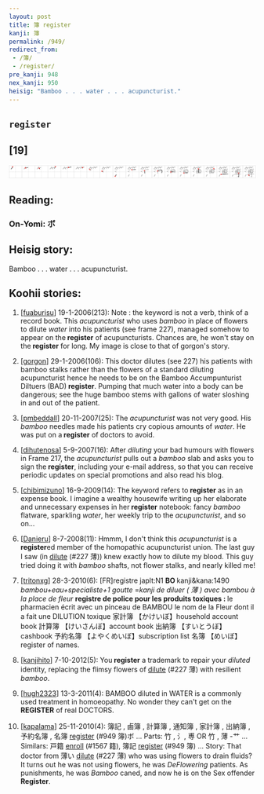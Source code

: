 ```yaml
---
layout: post
title: 簿 register
kanji: 簿
permalink: /949/
redirect_from:
 - /簿/
 - /register/
pre_kanji: 948
nex_kanji: 950
heisig: "Bamboo . . . water . . . acupuncturist."
---
```


## `register`

## [19]

<div class="stroke"><img src="../images/E7B0BF.png" /></div>

## Reading:

### On-Yomi: ボ

## Heisig story:

Bamboo . . . water . . . acupuncturist.

## Koohii stories:

1) [<a href="http://kanji.koohii.com/profile/fuaburisu">fuaburisu</a>] 19-1-2006(213): Note : the keyword is not a verb, think of a record book. This <em>acupuncturist</em> who uses <em>bamboo</em> in place of flowers to dilute <em>water</em> into his patients (see frame 227), managed somehow to appear on the<strong> register</strong> of acupuncturists. Chances are, he won&#039;t stay on the<strong> register</strong> for long. My image is close to that of gorgon&#039;s story.

2) [<a href="http://kanji.koohii.com/profile/gorgon">gorgon</a>] 29-1-2006(106): This doctor dilutes (see 227) his patients with bamboo stalks rather than the flowers of a standard diluting acupuncturist hence he needs to be on the Bamboo Accumpunturist Diltuers (BAD)<strong> register</strong>. Pumping that much water into a body can be dangerous; see the huge bamboo stems with gallons of water sloshing in and out of the patient.

3) [<a href="http://kanji.koohii.com/profile/pmbeddall">pmbeddall</a>] 20-11-2007(25): The <em>acupuncturist</em> was not very good. His <em>bamboo</em> needles made his patients cry copious amounts of <em>water</em>. He was put on a<strong> register</strong> of doctors to avoid.

4) [<a href="http://kanji.koohii.com/profile/dihutenosa">dihutenosa</a>] 5-9-2007(16): After <em>diluting</em> your bad humours with flowers in Frame 217, the <em>acupuncturist</em> pulls out a <em>bamboo</em> slab and asks you to sign the<strong> register</strong>, including your e-mail address, so that you can receive periodic updates on special promotions and also read his blog.

5) [<a href="http://kanji.koohii.com/profile/chibimizuno">chibimizuno</a>] 16-9-2009(14): The keyword refers to<strong> register</strong> as in an expense book. I imagine a wealthy housewife writing up her elaborate and unnecessary expenses in her<strong> register</strong> notebook: fancy <em>bamboo</em> flatware, sparkling <em>water</em>, her weekly trip to the <em>acupuncturist</em>, and so on...

6) [<a href="http://kanji.koohii.com/profile/Danieru">Danieru</a>] 8-7-2008(11): Hmmm, I don&#039;t think this <em>acupuncturist</em> is a<strong> register</strong>ed member of the homopathic acupuncturist union. The last guy I saw (in <a href="../227">dilute</a> (#227 薄)) knew exactly how to dilute my blood. This guy tried doing it with <em>bamboo</em> shafts, not flower stalks, and nearly killed me!

7) [<a href="http://kanji.koohii.com/profile/tritonxg">tritonxg</a>] 28-3-2010(6): [FR]registre japlt:N1 <strong>BO </strong>kanji&amp;kana:1490<em> bambou+eau+specialiste+1 goutte</em> =<em>kanji de diluer ( 薄 ) avec bambou à la place de fleur</em> <strong>registre de police pour les produits toxiques : </strong>le pharmacien écrit avec un pinceau de BAMBOU le nom de la Fleur dont il a fait une DILUTION toxique 家計簿 【かけいぼ】household account book 計算簿 【けいさんぼ】account book 出納簿 【すいとうぼ】cashbook 予約名簿 【よやくめいぼ】subscription list 名簿 【めいぼ】register of names.

8) [<a href="http://kanji.koohii.com/profile/kanjihito">kanjihito</a>] 7-10-2012(5): You<strong> register</strong> a trademark to repair your <em>diluted</em> identity, replacing the flimsy flowers of <a href="../227">dilute</a> (#227 薄) with resilient <em>bamboo</em>.

9) [<a href="http://kanji.koohii.com/profile/hugh2323">hugh2323</a>] 13-3-2011(4): BAMBOO diluted in WATER is a commonly used treatment in homoeopathy. No wonder they can&#039;t get on the<strong> REGISTER</strong> of real DOCTORS.

10) [<a href="http://kanji.koohii.com/profile/kapalama">kapalama</a>] 25-11-2010(4): 簿記 , 鹵簿 , 計算簿 , 通知簿 , 家計簿 , 出納簿 , 予約名簿 , 名簿 <a href="../949">register</a> (#949 簿)ボ ... Parts: 竹 , 氵, 尃 OR 竹 , 薄 -艹 ... Similars: 戸籍 <a href="../1567">enroll</a> (#1567 籍), 簿記 <a href="../949">register</a> (#949 簿) ... Story: That doctor from 薄い <a href="../227">dilute</a> (#227 薄) who was using flowers to drain fluids? It turns out he was not using flowers, he was <em>DeFlowering</em> patients. As punishments, he was <em>Bamboo</em> caned, and now he is on the Sex offender <strong>Register</strong>.
